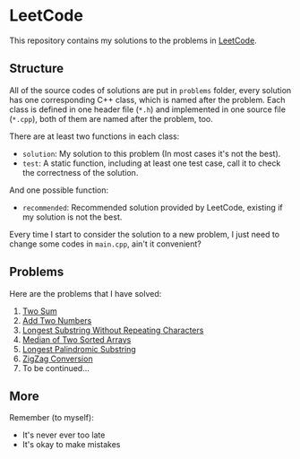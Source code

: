 # LeetCode

This repository contains my solutions to the problems in [LeetCode](https://leetcode.com).

## Structure

All of the source codes of solutions are put in `problems` folder, every solution has one corresponding C++ class, which is named after the problem. Each class is defined in one header file (`*.h`) and implemented in one source file (`*.cpp`), both of them are named after the problem, too.

There are at least two functions in each class:
- `solution`: My solution to this problem (In most cases it's not the best).
- `test`: A static function, including at least one test case, call it to check the correctness of the solution.

And one possible function:
- `recommended`: Recommended solution provided by LeetCode, existing if my solution is not the best.

Every time I start to consider the solution to a new problem, I just need to change some codes in `main.cpp`, ain't it convenient?

## Problems

Here are the problems that I have solved:

1. [Two Sum](https://leetcode.com/problems/two-sum/)
2. [Add Two Numbers](https://leetcode.com/problems/add-two-numbers/)
3. [Longest Substring Without Repeating Characters](https://leetcode.com/problems/longest-substring-without-repeating-characters/)
4. [Median of Two Sorted Arrays](https://leetcode.com/problems/median-of-two-sorted-arrays/)
5. [Longest Palindromic Substring](https://leetcode.com/problems/longest-palindromic-substring/)
6. [ZigZag Conversion](https://leetcode.com/problems/zigzag-conversion/)
7. To be continued...

## More

Remember (to myself):
- It's never ever too late
- It's okay to make mistakes
